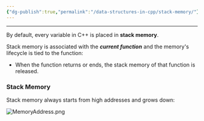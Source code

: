 ```yaml
---
{"dg-publish":true,"permalink":"/data-structures-in-cpp/stack-memory/"}
---
```


---
By default, every variable in C++ is placed in **stack memory**.

Stack memory is associated with the ___current function___ and the memory's lifecycle is tied to the function:

- When the function returns or ends, the stack memory of that function is released.

### Stack Memory 

Stack memory always starts from high addresses and grows down:

![MemoryAddress.png](/img/user/Data%20Structures%20in%20Cpp/Reference%20images/MemoryAddress.png)

